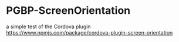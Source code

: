 # PGBP-ScreenOrientation
a simple test of the Cordova plugin https://www.npmjs.com/package/cordova-plugin-screen-orientation
